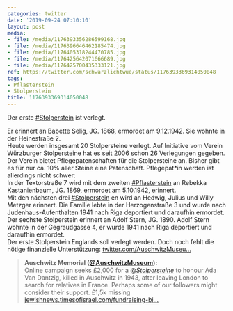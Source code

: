 ```yaml
---
categories: twitter
date: '2019-09-24 07:10:10'
layout: post
media:
- file: /media/1176393356286599168.jpg
- file: /media/1176396646462185474.jpg
- file: /media/1176405318244470785.jpg
- file: /media/1176425642071666689.jpg
- file: /media/1176425700435333121.jpg
ref: https://twitter.com/schwarzlichtwue/status/1176393369314050048
tags:
- Pflasterstein
- Stolperstein
title: 1176393369314050048
---
```

Der erste [#Stolperstein](/t/stolperstein) ist verlegt.

Er erinnert an Babette Selig, JG. 1868, ermordet am 9.12.1942. Sie wohnte in der Heinestraße 2.  
Heute werden insgesamt 20 Stolpersteine verlegt. Auf Initiative vom Verein Würzburger Stolpersteine hat es seit 2006 schon 26 Verlegungen gegeben. 
Der Verein bietet Pflegepatenschaften für die Stolpersteine an. Bisher gibt es für nur ca. 10% aller Steine eine Patenschaft. Pflegepat\*in werden ist allerdings nicht schwer:  
In der Textorstraße 7 wird mit dem zweiten [#Pflasterstein](/t/pflasterstein) an Rebekka Kastanienbaum, JG. 1869, ermordet am 5.10.1942, erinnert.  
Mit den nächsten drei [#Stolperstein](/t/stolperstein) en wird an Hedwig, Julius und Willy Metzger erinnert. Die Familie lebte in der Herzogenstraße 3 und wurde nach Judenhaus-Aufenthalten 1941 nach Riga deportiert und daraufhin ermordet.  
Der sechste Stolperstein erinnert an Adolf Stern, JG. 1890. Adolf Stern wohnte in der Gegraudgasse 4, er wurde 1941 nach Riga deportiert und daraufhin ermordet.  
Der erste Stolperstein Englands soll verlegt werden. Doch noch fehlt die nötige finanzielle Unterstützung: [twitter.com/AuschwitzMuseu…](https://twitter.com/AuschwitzMuseum/status/1218563030931460097?s=19) 
> <b>Auschwitz Memorial ([@AuschwitzMuseum](https://twitter.com/AuschwitzMuseum)):</b>  
>Online campaign seeks £2,000 for a [@_Stolpersteine_](https://twitter.com/_Stolpersteine_) to honour Ada Van Dantzig, killed in Auschwitz in 1943, after leaving London to search for relatives in France. Perhaps some of our followers might consider their support. £1,5k missing [jewishnews.timesofisrael.com/fundraising-bi…](https://jewishnews.timesofisrael.com/fundraising-bid-launched-for-first-uk-stumbling-stone-for-shoah-victim/)   


